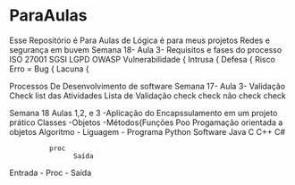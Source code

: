# ParaAulas
Esse Repositório é Para Aulas de Lógica é para meus projetos
Redes e segurança em buvem
Semana  18- Aula 3- Requisitos e fases do processo 
  ISO 27001 
  SGSI 
  LGPD 
  OWASP 
  Vulnerabilidade  {
  Intrusa          {
  Defesa           { Risco
  Erro = Bug       {
  Lacuna           {

Processos De Desenvolvimento de software 
Semana 17- Aula 3- Validação   
Check list das Atividades
Lista de Validação 
check 
check 
não check 
check

Semana 18 Aulas 1,2, e 3 
-Aplicação do Encapssulamento em um projeto prático 
Classes 
    -Objetos
         -Métodos{Funções 
Poo 
 Progamação orientada a objetos 
   Algoritmo - Liguagem - Programa 
                Python    Software
                Java
                C
                C++
                C#

              proc 
                    Saída
Entrada - Proc - Saída
